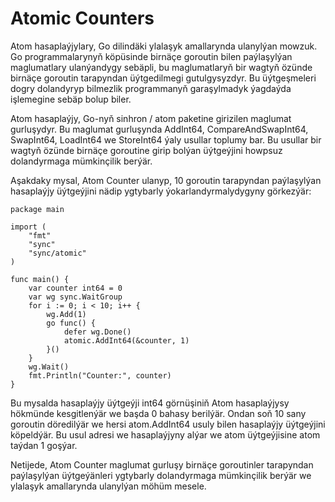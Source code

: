 # Atomic Counters

Atom hasaplaýjylary, Go dilindäki ylalaşyk amallarynda ulanylýan mowzuk. Go programmalarynyň köpüsinde birnäçe goroutin bilen paýlaşylýan maglumatlary ulanýandygy sebäpli, bu maglumatlaryň bir wagtyň özünde birnäçe goroutin tarapyndan üýtgedilmegi gutulgysyzdyr. Bu üýtgeşmeleri dogry dolandyryp bilmezlik programmanyň garaşylmadyk ýagdaýda işlemegine sebäp bolup biler.

Atom hasaplaýjy, Go-nyň sinhron / atom paketine girizilen maglumat gurluşydyr. Bu maglumat gurluşynda AddInt64, CompareAndSwapInt64, SwapInt64, LoadInt64 we StoreInt64 ýaly usullar toplumy bar. Bu usullar bir wagtyň özünde birnäçe goroutine girip bolýan üýtgeýjini howpsuz dolandyrmaga mümkinçilik berýär.

Aşakdaky mysal, Atom Counter ulanyp, 10 goroutin tarapyndan paýlaşylýan hasaplaýjy üýtgeýjini nädip ygtybarly ýokarlandyrmalydygyny görkezýär:

```golang
package main

import (
    "fmt"
    "sync"
    "sync/atomic"
)

func main() {
    var counter int64 = 0
    var wg sync.WaitGroup
    for i := 0; i < 10; i++ {
        wg.Add(1)
        go func() {
            defer wg.Done()
            atomic.AddInt64(&counter, 1)
        }()
    }
    wg.Wait()
    fmt.Println("Counter:", counter)
}
```

Bu mysalda hasaplaýjy üýtgeýji int64 görnüşiniň Atom hasaplaýjysy hökmünde kesgitlenýär we başda 0 bahasy berilýär. Ondan soň 10 sany goroutin döredilýär we hersi atom.AddInt64 usuly bilen hasaplaýjy üýtgeýjini köpeldýär. Bu usul adresi we hasaplaýjyny alýar we atom üýtgeýjisine atom taýdan 1 goşýar.

Netijede, Atom Counter maglumat gurluşy birnäçe goroutinler tarapyndan paýlaşylýan üýtgeýänleri ygtybarly dolandyrmaga mümkinçilik berýär we ylalaşyk amallarynda ulanylýan möhüm mesele.